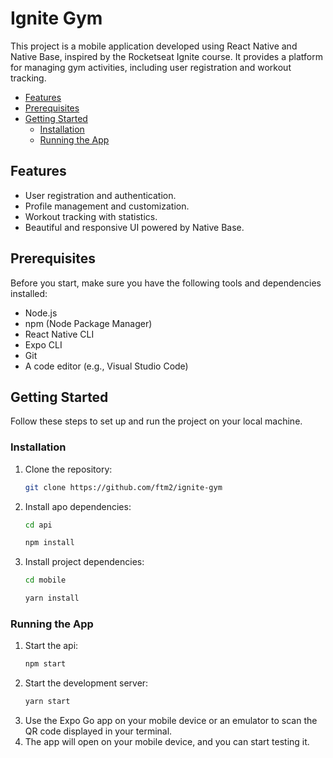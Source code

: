 # Ignite Gym

This project is a mobile application developed using React Native and Native Base, inspired by the Rocketseat Ignite course. It provides a platform for managing gym activities, including user registration and workout tracking.

- [Features](#features)
- [Prerequisites](#prerequisites)
- [Getting Started](#getting-started)
  - [Installation](#installation)
  - [Running the App](#running-the-app)

## Features

- User registration and authentication.
- Profile management and customization.
- Workout tracking with statistics.
- Beautiful and responsive UI powered by Native Base.

## Prerequisites

Before you start, make sure you have the following tools and dependencies installed:

- Node.js
- npm (Node Package Manager)
- React Native CLI
- Expo CLI
- Git
- A code editor (e.g., Visual Studio Code)

## Getting Started

Follow these steps to set up and run the project on your local machine.

### Installation

1. Clone the repository:

   ```bash
   git clone https://github.com/ftm2/ignite-gym
   ```
2. Install apo dependencies:
   ```bash
   cd api
   ```
   ```bash
   npm install
   ```
4. Install project dependencies:
   ```bash
   cd mobile
   ```
   ```bash
   yarn install
   ```
### Running the App
1. Start the api:
   ```bash
   npm start
   ```
2. Start the development server:
   ```bash
   yarn start
   ```
3. Use the Expo Go app on your mobile device or an emulator to scan the QR code displayed in your terminal.
4. The app will open on your mobile device, and you can start testing it.
